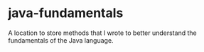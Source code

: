 # java-fundamentals
A location to store methods that I wrote to better understand the fundamentals of the Java language.

